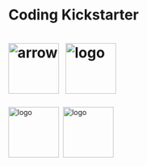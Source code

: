 # Coding Kickstarter

# <img width="100" alt="arrow" src="https://user-images.githubusercontent.com/19231569/213458967-d77d1ede-cbb8-4cda-8d58-7ac2a1c70503.png"> &nbsp;<img width="100" alt="logo" src="https:///user-images.githubusercontent.com/111147520/226920477-2c7cd8ad-18c9-409d-966a-395261d29f54.png"> &nbsp;
<img width="100" alt="logo" src="https://user-images.githubusercontent.com/111147520/226920499-6f862df3-d105-499a-96a5-198c37580792.png">&nbsp;
<img width="100" alt="logo" src="https://user-images.githubusercontent.com/111147520/226920516-36e1d162-50e3-42e4-b3d0-e5a86647d33e.png">


